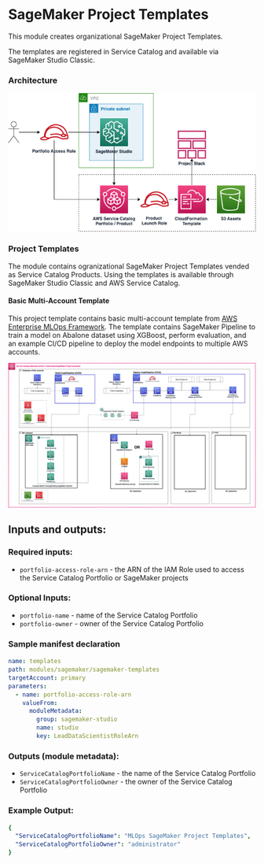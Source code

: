# SageMaker Project Templates

This module creates organizational SageMaker Project Templates. 

The templates are registered in Service Catalog and available via SageMaker Studio Classic.

### Architecture

![SageMaker Templates via Service Catalog Module Architecture](docs/_static/sagemaker-templates-service-catalog-module-architecture.png "SageMaker Templates in Service Catalog Module Architecture")

### Project Templates

The module contains ogranizational SageMaker Project Templates vended as Service Catalog Products. Using the templates is available through SageMaker Studio Classic and AWS Service Catalog.

#### Basic Multi-Account Template

This project template contains basic multi-account template from [AWS Enterprise MLOps Framework](https://github.com/aws-samples/aws-enterprise-mlops-framework/blob/main/mlops-multi-account-cdk/mlops-sm-project-template/README.md#sagemaker-project-stack).
The template contains SageMaker Pipeline to train a model on Abalone dataset using XGBoost, perform evaluation, and an example CI/CD pipeline to deploy the model endpoints to multiple AWS accounts.

![Basic Multi-Account Template](https://github.com/aws-samples/aws-enterprise-mlops-framework/blob/main/mlops-multi-account-cdk/mlops-sm-project-template/diagrams/mlops-sm-project-general-architecture.jpg)

## Inputs and outputs:
### Required inputs:
  - `portfolio-access-role-arn` - the ARN of the IAM Role used to access the Service Catalog Portfolio or SageMaker projects

### Optional Inputs:
  - `portfolio-name` - name of the Service Catalog Portfolio
  - `portfolio-owner` - owner of the Service Catalog Portfolio

### Sample manifest declaration

```yaml
name: templates
path: modules/sagemaker/sagemaker-templates
targetAccount: primary
parameters:
  - name: portfolio-access-role-arn
    valueFrom:
      moduleMetadata:
        group: sagemaker-studio
        name: studio
        key: LeadDataScientistRoleArn
```

### Outputs (module metadata):
  - `ServiceCatalogPortfolioName` - the name of the Service Catalog Portfolio
  - `ServiceCatalogPortfolioOwner` - the owner of the Service Catalog Portfolio

### Example Output:
```yaml
{
  "ServiceCatalogPortfolioName": "MLOps SageMaker Project Templates",
  "ServiceCatalogPortfolioOwner": "administrator"
}
```

